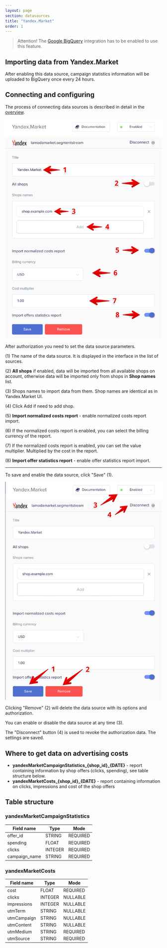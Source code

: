 ```yaml
---
layout: page
section: datasources
title: "Yandex.Market"
order: 1
---
```


> Attention! The [Google BigQuery](/integrations/google-bigquery) integration has to be enabled to use this feature.

## Importing data from Yandex.Market

After enabling this data source, campaign statistics information will be uploaded to BigQuery once every 24 hours.

## Connecting and configuring

The process of connecting data sources is described in detail in the [overview](https://docs.segmentstream.com/datasources/index).

![](/img/YM1.png)

After authorization you need to set the data source parameters.

(1) The name of the data source. It is displayed in the interface in the list of sources.

(2) **All shops** if enabled, data will be imported from all available shops on account, otherwise data will be imported only from shops in **Shop names** list.

(3) Shops names to import data from them. Shop names are identical as in Yandex.Market UI.

(4) Click Add if need to add shop.

(5) **Import normalized costs report**  - enable normalized costs report import.

(6) If the normalized costs report is enabled, you can select the billing currency of the report.

(7) If the normalized costs report is enabled, you can set the value multiplier. Multiplied by the cost in the report.

(8) **Import offer statistics report**  - enable offer statistics report import.

---

To save and enable the data source, click "Save" (1).

![](/img/YM2.png)

Clicking "Remove" (2) will delete the data source with its options and authorization.

You can enable or disable the data source at any time (3).

The "Disconnect" button (4) is used to revoke the authorization data. The settings are saved.

## Where to get data on advertising costs

- **yandexMarketCampaignStatistics_{shop_id}_{DATE}** - report containing information by shop offers (clicks, spending), see table structure below.
- **yandexMarketCosts_{shop_id}_{DATE}** - report containing information on clicks, impressions and cost of the shop offers

## Table structure

### yandexMarketCampaignStatistics

Field name|Type|Mode
--- | --- | ---
offer_id | STRING | REQUIRED
spending | FLOAT | REQUIRED
clicks | INTEGER | REQUIRED
campaign_name | STRING | REQUIRED


### yandexMarketCosts

Field name|Type|Mode
--- | --- | ---
cost | FLOAT | REQUIRED
clicks | INTEGER | NULLABLE
impressions | INTEGER | NULLABLE
utmTerm | STRING | NULLABLE
utmCampaign | STRING | NULLABLE
utmContent | STRING | NULLABLE
utmMedium | STRING | REQUIRED
utmSource | STRING | REQUIRED

